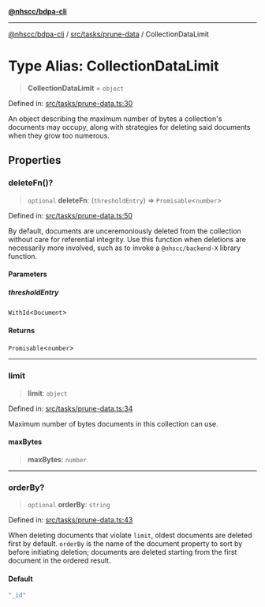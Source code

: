 [**@nhscc/bdpa-cli**](../../../../README.md)

***

[@nhscc/bdpa-cli](../../../../README.md) / [src/tasks/prune-data](../README.md) / CollectionDataLimit

# Type Alias: CollectionDataLimit

> **CollectionDataLimit** = `object`

Defined in: [src/tasks/prune-data.ts:30](https://github.com/nhscc/bdpa-cli/blob/cc06230b8b3c4bd28c3da1903ce886e7c819a1ce/src/tasks/prune-data.ts#L30)

An object describing the maximum number of bytes a collection's documents may
occupy, along with strategies for deleting said documents when they grow too
numerous.

## Properties

### deleteFn()?

> `optional` **deleteFn**: (`thresholdEntry`) => `Promisable`\<`number`\>

Defined in: [src/tasks/prune-data.ts:50](https://github.com/nhscc/bdpa-cli/blob/cc06230b8b3c4bd28c3da1903ce886e7c819a1ce/src/tasks/prune-data.ts#L50)

By default, documents are unceremoniously deleted from the collection
without care for referential integrity. Use this function when deletions
are necessarily more involved, such as to invoke a `@nhscc/backend-X`
library function.

#### Parameters

##### thresholdEntry

`WithId`\<`Document`\>

#### Returns

`Promisable`\<`number`\>

***

### limit

> **limit**: `object`

Defined in: [src/tasks/prune-data.ts:34](https://github.com/nhscc/bdpa-cli/blob/cc06230b8b3c4bd28c3da1903ce886e7c819a1ce/src/tasks/prune-data.ts#L34)

Maximum number of bytes documents in this collection can use.

#### maxBytes

> **maxBytes**: `number`

***

### orderBy?

> `optional` **orderBy**: `string`

Defined in: [src/tasks/prune-data.ts:43](https://github.com/nhscc/bdpa-cli/blob/cc06230b8b3c4bd28c3da1903ce886e7c819a1ce/src/tasks/prune-data.ts#L43)

When deleting documents that violate `limit`, oldest documents are deleted
first by default. `orderBy` is the name of the document property to sort by
before initiating deletion; documents are deleted starting from the first
document in the ordered result.

#### Default

```ts
"_id"
```
